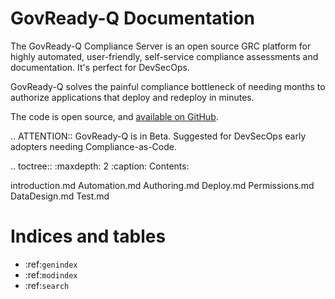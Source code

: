 GovReady-Q Documentation
========================

The GovReady-Q Compliance Server is an open source GRC platform for highly automated, user-friendly, self-service compliance assessments and documentation. It's perfect for DevSecOps.

GovReady-Q solves the painful compliance bottleneck of needing months to authorize applications that deploy and redeploy in minutes.

The code is open source, and [available on GitHub](https://github.com/GovReady/govready-q).

.. ATTENTION::
   GovReady-Q is in Beta. Suggested for DevSecOps early adopters needing Compliance-as-Code.

.. toctree::
   :maxdepth: 2
   :caption: Contents:

   introduction.md
   Automation.md
   Authoring.md
   Deploy.md
   Permissions.md
   DataDesign.md
   Test.md
   
Indices and tables
==================

* :ref:`genindex`
* :ref:`modindex`
* :ref:`search`


